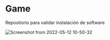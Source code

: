 # Game
Repositorio para validar instalación de software

![Screenshot from 2022-05-12 10-50-32](https://user-images.githubusercontent.com/104474575/168116971-3ac633d1-6005-4cba-9553-80bb9ac688ec.png)
